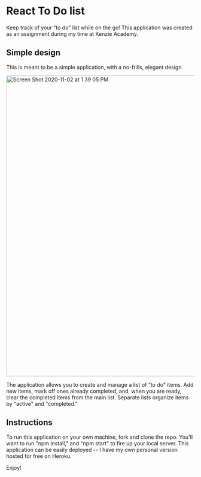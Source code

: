 # React To Do list

Keep track of your "to do" list while on the go! This application was created as an assignment during my time at Kenzie Academy.

## Simple design

This is meant to be a simple application, with a no-frills, elegant design.

<img width="805" alt="Screen Shot 2020-11-02 at 1 39 05 PM" src="https://user-images.githubusercontent.com/65363804/97906429-a41dd480-1d11-11eb-88d8-afb1f2ab8f39.png">

The application allows you to create and manage a list of "to do" items. Add new items, mark off ones already completed, and, when you are ready, clear the completed items from the main list. Separate lists organize items by "active" and "completed."

## Instructions

To run this application on your own machine, fork and clone the repo. You'll want to run "npm install," and "npm start" to fire up your local server. This application can be easily deployed -- I have my own personal version hosted for free on Heroku.

Enjoy!

